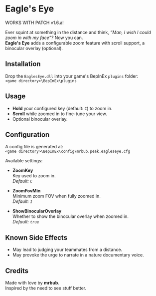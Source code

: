 # Eagle's Eye

WORKS WITH PATCH v1.6.a!

Ever squint at something in the distance and think, _“Man, I wish I could zoom in with my face”?_ Now you can.  
**Eagle's Eye** adds a configurable zoom feature with scroll support, a binocular overlay (optional).

## Installation

Drop the `EaglesEye.dll` into your game's BepInEx `plugins` folder:  
`<game directory>\BepInEx\plugins`

## Usage

- **Hold** your configured key (default: `C`) to zoom in.
- **Scroll** while zoomed in to fine-tune your view.
- Optional binocular overlay.

## Configuration

A config file is generated at:  
`<game directory>\BepInEx\config\mrbub.peak.eagleseye.cfg`

Available settings:

- **ZoomKey**  
  Key used to zoom in.  
  _Default: `C`_

- **ZoomFovMin**  
  Minimum zoom FOV when fully zoomed in.  
  _Default: `1`_

- **ShowBinocularOverlay**  
  Whether to show the binocular overlay when zoomed in.  
  _Default: `true`_

## Known Side Effects

- May lead to judging your teammates from a distance.
- May provoke the urge to narrate in a nature documentary voice.

## Credits

Made with love by **mrbub**.  
Inspired by the need to see stuff better.
